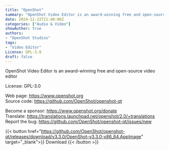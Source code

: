 ```yaml
---
title: "OpenShot"
summary: "OpenShot Video Editor is an award-winning free and open-source video editor"
date: 2024-12-22T21:40:00Z
categories: ["Audio & Video"]
showAuthor: true
authors:
- "OpenShot Studios"
tags: 
- "Video Editor"
License: GPL-3.0
draft: false
---
```


OpenShot Video Editor is an award-winning free and open-source video editor

License: GPL-3.0

Web page: <https://www.openshot.org>  
Source code: <https://github.com/OpenShot/openshot-qt>

Become a sponsor: <https://www.openshot.org/donate>  
Translate: <https://translations.launchpad.net/openshot/2.0/+translations>  
Report the bug: <https://github.com/OpenShot/openshot-qt/issues/new>  

{{< button href="https://github.com/OpenShot/openshot-qt/releases/download/v3.3.0/OpenShot-v3.3.0-x86_64.AppImage" target="_blank">}}
Download
{{< /button >}}